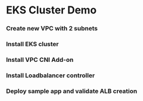 # EKS Cluster Demo

### Create new VPC with 2 subnets
### Install EKS cluster
### Install VPC CNI Add-on
### Install Loadbalancer controller
### Deploy sample app and validate ALB creation